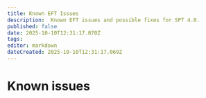 ```yaml
---
title: Known EFT Issues
description:  Known EFT issues and possible fixes for SPT 4.0.
published: false
date: 2025-10-10T12:31:17.070Z
tags: 
editor: markdown
dateCreated: 2025-10-10T12:31:17.069Z
---
```


# Known issues